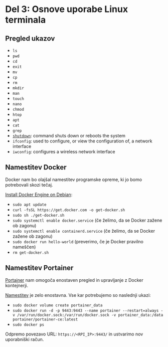 # Del 3: Osnove uporabe Linux terminala

## Pregled ukazov
- `ls`
- `pwd`
- `cd`
- `exit`
- `mv`
- `cp`
- `rm`
- `mkdir`
- `man`
- `touch`
- `nano`
- `chmod`
- `htop`
- `apt`
- `cat`
- `grep`
- [`shutdown`](https://www.computerhope.com/unix/ushutdow.htm): command shuts down or reboots the system
- `ifconfig`: used to configure, or view the configuration of, a network interface
- `iwconfig`: configures a wireless network interface

## Namestitev Docker

Docker nam bo olajšal namestitev programske opreme, ki jo bomo potrebovali skozi tečaj.

[Install Docker Engine on Debian](https://docs.docker.com/engine/install/debian/#install-using-the-convenience-script):
- `sudo apt update`
- `curl -fsSL https://get.docker.com -o get-docker.sh`
- `sudo sh ./get-docker.sh`
- `sudo systemctl enable docker.service` (če želimo, da se Docker zažene ob zagonu)
- `sudo systemctl enable containerd.service` (če želimo, da se Docker zažene ob zagonu)
- `sudo docker run hello-world` (preverimo, če je Docker pravilno nameščen)
- `rm get-docker.sh`


## Namestitev Portainer

[Portainer](https://www.portainer.io/) nam omogoča enostaven pregled in upravljanje z Docker kontejnerji.

[Namestitev](https://docs.portainer.io/start/install/server/docker/linux) je zelo enostavna. Vse kar potrebujemo so naslednji ukazi:
- `sudo docker volume create portainer_data`
- `sudo docker run -d -p 9443:9443 --name portainer --restart=always -v /var/run/docker.sock:/var/run/docker.sock -v portainer_data:/data portainer/portainer-ce:latest`
- `sudo docker ps`

Odpremo povezavo URL: `https://<RPI_IP>:9443/` in ustvarimo nov uporabniški račun.
